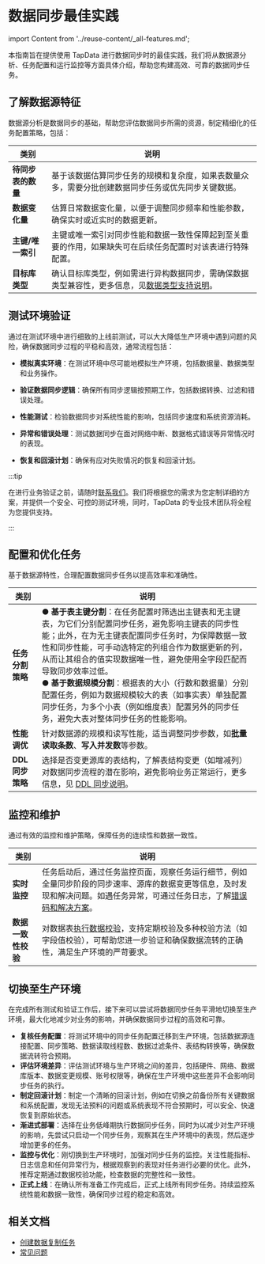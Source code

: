 # 数据同步最佳实践
import Content from '../reuse-content/_all-features.md';

<Content />

本指南旨在提供使用 TapData 进行数据同步时的最佳实践，我们将从数据源分析、任务配置和运行监控等方面具体介绍，帮助您构建高效、可靠的数据同步任务。



## 了解数据源特征

数据源分析是数据同步的基础，帮助您评估数据同步所需的资源，制定精细化的任务配置策略，包括：

| 类别               | 说明                                                         |
| ------------------ | ------------------------------------------------------------ |
| **待同步表的数量** | 基于该数据估算同步任务的规模和复杂度，如果表数量众多，需要分批创建数据同步任务或优先同步关键数据。 |
| **数据变化量**     | 估算日常数据变化量，以便于调整同步频率和性能参数，确保实时或近实时的数据更新。 |
| **主键/唯一索引**  | 主键或唯一索引对同步性能和数据一致性保障起到至关重要的作用，如果缺失可在后续任务配置时对该表进行特殊配置。 |
| **目标库类型**     | 确认目标库类型，例如需进行异构数据同步，需确保数据类型兼容性，更多信息，见[数据类型支持说明](../user-guide/no-supported-data-type.md)。 |

## 测试环境验证

通过在测试环境中进行细致的上线前测试，可以大大降低生产环境中遇到问题的风险，确保数据同步过程的平稳和高效，通常流程包括：

- **模拟真实环境**：在测试环境中尽可能地模拟生产环境，包括数据量、数据类型和业务操作。

- **验证数据同步逻辑**：确保所有同步逻辑按预期工作，包括数据转换、过滤和错误处理。

- **性能测试**：检验数据同步对系统性能的影响，包括同步速度和系统资源消耗。

- **异常和错误处理**：测试数据同步在面对网络中断、数据格式错误等异常情况时的表现。

- **恢复和回滚计划**：确保有应对失败情况的恢复和回滚计划。

:::tip

在进行业务验证之前，请随时[联系我们](../support.md)。我们将根据您的需求为您定制详细的方案，并提供一个安全、可控的测试环境，同时，TapData 的专业技术团队将全程为您提供支持。

:::



## 配置和优化任务

基于数据源特性，合理配置数据同步任务以提高效率和准确性。

| 类别             | 说明                                                         |
| ---------------- | ------------------------------------------------------------ |
| **任务分割策略** | ●  **基于表主键分割**：在任务配置时筛选出主键表和无主键表，为它们分别配置同步任务，避免影响主键表的同步性能；此外，在为无主键表配置同步任务时，为保障数据一致性和同步性能，可手动选特定的列组合作为数据更新的列，从而让其组合的值实现数据唯一性，避免使用全字段匹配而导致同步效率过低。<br />●  **基于数据规模分割**：根据表的大小（行数和数据量）分别配置任务，例如为数据规模较大的表（如事实表）单独配置同步任务，为多个小表（例如维度表）配置另外的同步任务，避免大表对整体同步任务的性能影响。 |
| **性能调优**     | 针对数据源的规模和读写性能，适当调整同步参数，如**批量读取条数**、**写入并发数**等参数。 |
| **DDL同步策略**  | 选择是否变更源库的表结构，了解表结构变更（如增减列）对数据同步流程的潜在影响，避免影响业务正常运行，更多信息，见 [DDL 同步说明](handle-schema-change.md)。 |

## 监控和维护

通过有效的监控和维护策略，保障任务的连续性和数据一致性。

| 类别               | 说明                                                         |
| ------------------ | ------------------------------------------------------------ |
| **实时监控**       | 任务启动后，通过任务监控页面，观察任务运行细节，例如全量同步阶段的同步速率、源库的数据变更等信息，及时发现和解决问题。如遇任务异常，可通过任务日志，了解[错误码和解决方案](../troubleshooting/error-code.md)。 |
| **数据一致性校验** | 对数据表[执行数据校验](../user-guide/verify-data.md)，支持定期校验及多种校验方法（如字段值校验），可帮助您进一步验证和确保数据流转的正确性，满足生产环境的严苛要求。 |



## 切换至生产环境

在完成所有测试和验证工作后，接下来可以尝试将数据同步任务平滑地切换至生产环境，最大化地减少对业务的影响，并确保数据同步过程的高效和可靠。

* **复核任务配置**：将测试环境中的同步任务配置迁移到生产环境，包括数据源连接配置、同步策略、数据读取线程数、数据过滤条件、表结构转换等，确保数据流转符合预期。
* **评估环境差异**：评估测试环境与生产环境之间的差异，包括硬件、网络、数据库版本、数据变更规模、账号权限等，确保在生产环境中这些差异不会影响同步任务的执行。
* **制定回滚计划**：制定一个清晰的回滚计划，例如在切换之前备份所有关键数据和系统配置，发现无法预料的问题或系统表现不符合预期时，可以安全、快速恢复到原始状态。
* **渐进式部署**：选择在业务低峰期执行数据同步任务，同时为以减少对生产环境的影响，先尝试只启动一个同步任务，观察其在生产环境中的表现，然后逐步增加更多的任务。
* **监控与优化**：刚切换到生产环境时，加强对同步任务的监控。关注性能指标、日志信息和任何异常行为，根据观察到的表现对任务进行必要的优化。此外，推荐定期通过数据校验功能，检查数据的完整性和一致性。
* **正式上线**：在确认所有准备工作完成后，正式上线所有同步任务。持续监控系统性能和数据一致性，确保同步过程的稳定和高效。

## 相关文档

* [创建数据复制任务](../user-guide/copy-data/README.md)
* [常见问题](../faq/README.md)